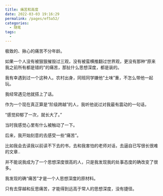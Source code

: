 ```yaml
---
title: 痛苦和高度
date: 2022-03-03 19:16:29
permalink: /pages/ef5a52/
categories:
  - 随笔
tags:
  - 
---
```

极致的、揪心的痛苦不分年龄。

如果一个人没有被狠狠摧毁过三观，没有被蛮横推翻过世界观，更没有那种“原来我之前所有都是错的"的痛苦，那扯什么思想深度，都是装的。

我有幸遇到过一个这种人。农村出身，同班同学嫌他“土味”重，不怎么带他一起玩。

我经常遇见他就搭上了话。

作为一个现在真正算是“阶级跨越”的人，我听他说过对我最有震动的一句话，

“感觉抑郁了一次，就长大了。”

当时我感觉心里有什么被触动了一下。

后来，我开始刻意的去感受一些“痛苦”。 

比如我会去读我以前读不下去的书，去和我害怕的老师对话，去逼自已写很长很难的文章..

并不能说我成为了一个思想深度很高的人，只是我发现我的处事态度的确改变了很多。

我发现的确“痛苦”才是一个人思想深度的原材料。

只有去穿越和反思痛苦，才能得到远高于常人的思想深度，没有捷径。